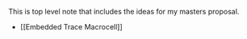 This is top level note that includes the ideas for my masters proposal.
- [[Embedded Trace Macrocell]]

